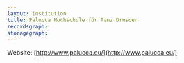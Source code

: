 ```yaml
---
layout: institution
title: Palucca Hochschule für Tanz Dresden
recordsgraph: 
storagegraph: 
---
```


Website: [http://www.palucca.eu/](http://www.palucca.eu/)
